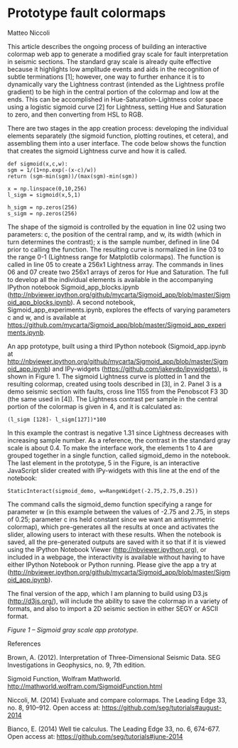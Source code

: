 # Prototype fault colormaps

Matteo Niccoli

This article describes the ongoing process of building an interactive colormap web app to generate a modified gray scale for fault interpretation in seismic sections. The standard gray scale is already quite effective because it highlights low amplitude events and aids in the recognition of subtle terminations [1]; however, one way to further enhance it is to dynamically vary the Lightness contrast (intended as the Lightness profile gradient) to be high in the central portion of the colormap and low at the ends. This can be accomplished in Hue-Saturation-Lightness color space using a logistic sigmoid curve [2] for Lightness, setting Hue and Saturation to zero, and then converting from HSL to RGB. 

There are two stages in the app creation process: developing the individual elements separately (the sigmoid function, plotting routines, et cetera), and assembling them into a user interface. The code below shows the function that creates the sigmoid Lightness curve and how it is called.

    def sigmoid(x,c,w):
    sgm = 1/(1+np.exp(-(x-c)/w))
    return (sgm-min(sgm))/(max(sgm)-min(sgm))

    x = np.linspace(0,10,256)
    l_sigm = sigmoid(x,5,1)

    h_sigm = np.zeros(256)
    s_sigm = np.zeros(256)

The shape of the sigmoid is controlled by the equation in line 02 using two parameters: c, the position of the central ramp, and w, its width (which in turn determines the contrast); x is the sample number, defined in line 04 prior to calling the function. The resulting curve is normalized in line 03 to the range 0-1 (Lightness range for Matplotlib colormaps). The function is called in line 05 to create a 256x1 Lightness array. The commands in lines 06 and 07 create two 256x1 arrays of zeros for Hue and Saturation. The full to develop all the individual elements is available in the accompanying IPython notebook Sigmoid_app_blocks.ipynb (http://nbviewer.ipython.org/github/mycarta/Sigmoid_app/blob/master/Sigmoid_app_blocks.ipynb). A second notebook, Sigmoid_app_experiments.ipynb, explores the effects of varying parameters c and w, and is available at https://github.com/mycarta/Sigmoid_app/blob/master/Sigmoid_app_experiments.ipynb.

An app prototype, built using a third IPython notebook (Sigmoid_app.ipynb at http://nbviewer.ipython.org/github/mycarta/Sigmoid_app/blob/master/Sigmoid_app.ipynb) and IPy-widgets (https://github.com/jakevdp/ipywidgets), is shown in Figure 1. The sigmoid Lightness curve is plotted in 1 and the resulting colormap, created using tools described in [3], in 2. Panel 3 is a demo seismic section with faults, cross line 1155 from the Penobscot F3 3D (the same used in [4]). The Lightness contrast per sample in the central portion of the colormap is given in 4, and it is calculated as:

    (l_sigm [128]- l_sigm[127])*100

In this example the contrast is negative 1.31 since Lightness decreases with increasing sample number. As a reference, the contrast in the standard gray scale is about 0.4. 
To make the interface work, the elements 1 to 4 are grouped together in a single function, called sigmoid_demo in the notebook. The last element in the prototype, 5 in the Figure, is an interactive JavaScript slider created with IPy-widgets with this line at the end of the notebook:

    StaticInteract(sigmoid_demo, w=RangeWidget(-2.75,2.75,0.25))

The command calls the sigmoid_demo function specifying a range for parameter w (in this example between the values of -2.75 and 2.75, in steps of 0.25; parameter c ins held constant since we want an antisymmetric colormap), which pre-generates all the results at once and activates the slider, allowing users to interact with these results. When the notebook is saved, all the pre-generated outputs are saved with it so that if it is viewed using the IPython Notebook Viewer (http://nbviewer.ipython.org), or included in a webpage, the interactivity is available without having to have either IPython Notebook or Python running. Please give the app a try at (http://nbviewer.ipython.org/github/mycarta/Sigmoid_app/blob/master/Sigmoid_app.ipynb).

The final version of the app, which I am planning to build using D3.js (http://d3js.org/), will include the ability to save the colormap in a variety of formats, and also to import a 2D seismic section in either SEGY or ASCII format.

_Figure 1 – Sigmoid gray scale app prototype._

References

Brown, A. (2012). Interpretation of Three-Dimensional Seismic Data. SEG Investigations in Geophysics, no. 9, 7th edition.

Sigmoid Function, Wolfram Mathworld. http://mathworld.wolfram.com/SigmoidFunction.html

Niccoli, M. (2014) Evaluate and compare colormaps. The Leading Edge 33, no. 8, 910–912. Open access at: https://github.com/seg/tutorials#august-2014

Bianco, E. (2014) Well tie calculus. The Leading Edge 33, no. 6, 674-677. Open access at: https://github.com/seg/tutorials#june-2014

